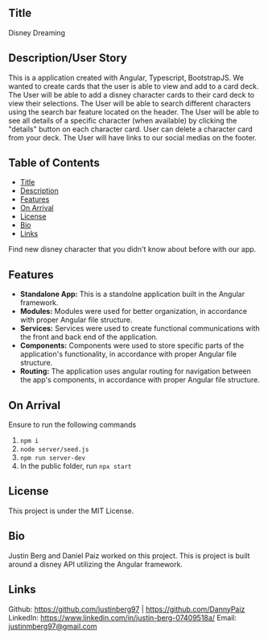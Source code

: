 ## Title

Disney Dreaming

## Description/User Story

This is a application created with Angular, Typescript, BootstrapJS.
We wanted to create cards that the user is able to view and add to a card deck.
The User will be able to add a disney character cards to their card deck to view their selections.
The User will be able to search different characters using the search bar feature located on the header.
The User will be able to see all details of a specific character (when available) by clicking the "details" button on each character card.
User can delete a character card from your deck.
The User will have links to our social medias on the footer.

## Table of Contents
- [Title](#title)
- [Description](#description)
- [Features](#features)
- [On Arrival](#on-arrival)
- [License](#license)
- [Bio](#bio)
- [Links](#links)

Find new disney character that you didn't know about before with our app.

## Features 

- **Standalone App:** This is a standolne application built in the Angular framework.
- **Modules:** Modules were used for better organization, in accordance with proper Angular file structure.
- **Services:** Services were used to create functional communications with the front and back end of the application.
- **Components:** Components were used to store specific parts of the application's functionality, in accordance with proper Angular file structure.
- **Routing:** The application uses angular routing for navigation between the app's components, in accordance with proper Angular file structure.

## On Arrival 

Ensure to run the following commands 

1. `npm i` 
2. `node server/seed.js` 
3. `npm run server-dev`
4. In the public folder, run `npx start`

## License

This project is under the MIT License. 

## Bio

Justin Berg and Daniel Paiz worked on this project.  This is project is built around a disney API utilizing the Angular framework.

## Links 

Github: https://github.com/justinberg97  | https://github.com/DannyPaiz
LinkedIn: https://www.linkedin.com/in/justin-berg-07409518a/
Email: justinmberg97@gmail.com
